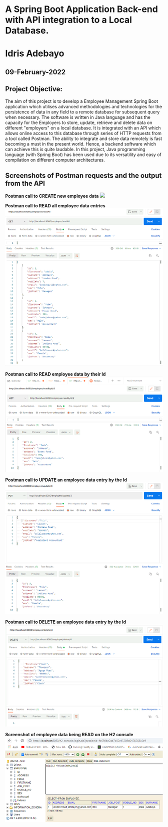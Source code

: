 # A Spring Boot Application Back-end with API integration to a Local Database.

# Idris Adebayo

## 09-February-2022



 	

## Project Objective: 
The aim of this project is to develop a Employee Management Spring Boot application which utilises advanced methodologies and technologies for the persistence of data in any field to a remote database for subsequent query when necessary.
The software is written in Java language and has the capacity for the Employers to store, update, retrieve and delete data on different "employers" on a local database. It is integrated with an API which allows online access to this database through series of HTTP requests from a tool called Postman. 
The ability to integrate and store data remotely is fast becoming a must in the present world. Hence, a backend software which can achieve this is quite laudable. In this project, Java programming language (with Spring Boot) has been used due to its versatility and easy of compilation on different computer architectures. 
 
## Screenshots of Postman requests and the output from the API
**Postman call to CREATE new employee data**
![](ReadMeDocumentation/createVerificationn.png)

**Postman call to READ all employee data entries**
![](ReadMeDocumentation/readAllverification.png)

**Postman call to READ employee data by their Id**
![](ReadMeDocumentation/ReadbyIdverification.png)

**Postman call to UPDATE an employee data entry by the Id**
![](ReadMeDocumentation/updateVerification.png)

**Postman call to DELETE an employee data entry by the Id**
![](ReadMeDocumentation/deleteVerification.png)

**Screenshot of employee data being READ on the H2 console**
![](ReadMeDocumentation/databasePersistence.png)





